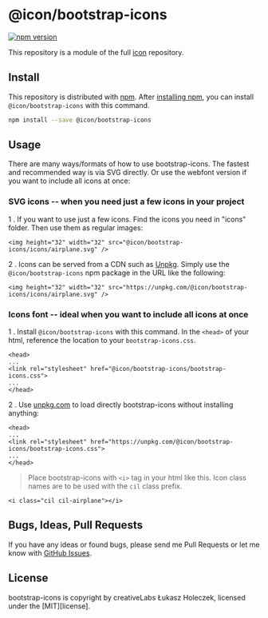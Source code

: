 # @icon/bootstrap-icons

[![npm version](https://img.shields.io/npm/v/@icon/bootstrap-icons.svg)](https://www.npmjs.org/package/@icon/bootstrap-icons)

This repository is a module of the full [icon][icon] repository.

## Install

This repository is distributed with [npm]. After [installing npm][install-npm], you can install `@icon/bootstrap-icons` with this command.

```bash
npm install --save @icon/bootstrap-icons
```

## Usage

There are many ways/formats of how to use bootstrap-icons. The fastest and recommended way is via SVG directly. Or use the webfont version if you want to include all icons at once:

### SVG icons -- when you need just a few icons in your project

1 . If you want to use just a few icons. Find the icons you need in "icons" folder. Then use them as regular images:

```
<img height="32" width="32" src="@icon/bootstrap-icons/icons/airplane.svg" />
```

2 . Icons can be served from a CDN such as [Unpkg][Unpkg]. Simply use the `@icon/bootstrap-icons` npm package in the URL like the following:

```
<img height="32" width="32" src="https://unpkg.com/@icon/bootstrap-icons/icons/airplane.svg" />
```

### Icons font -- ideal when you want to include all icons at once

1 . Install `@icon/bootstrap-icons` with this command. In the `<head>` of your html, reference the location to your `bootstrap-icons.css`.

```
<head>
...
<link rel="stylesheet" href="@icon/bootstrap-icons/bootstrap-icons.css">
...
</head>
```

2 . Use [unpkg.com][Unpkg] to load directly bootstrap-icons without installing anything:

```
<head>
...
<link rel="stylesheet" href="https://unpkg.com/@icon/bootstrap-icons/bootstrap-icons.css">
...
</head>
```

> Place bootstrap-icons with `<i>` tag in your html like this. Icon class names are to be used with the `cil` class prefix.

```
<i class="cil cil-airplane"></i>
```


## Bugs, Ideas, Pull Requests

If you have any ideas or found bugs, please send me Pull Requests or let me know with [GitHub Issues][github issues].

## License

bootstrap-icons is copyright by creativeLabs Łukasz Holeczek, licensed under the [MIT][license].

[MIT]: https://opensource.org/licenses/MIT
[SIL]: http://scripts.sil.org/OFL
[icon]: https://github.com/thecreation/icons
[npm]: https://www.npmjs.com/
[install-npm]: https://docs.npmjs.com/getting-started/installing-node
[sass]: http://sass-lang.com/
[github issues]: https://github.com/thecreation/icons/issues
[Unpkg]: https://unpkg.com